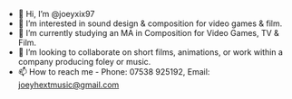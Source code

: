 - 👋 Hi, I’m @joeyxix97
- 👀 I’m interested in sound design & composition for video games & film.
- 🌱 I’m currently studying an MA in Composition for Video Games, TV & Film.
- 💞️ I’m looking to collaborate on short films, animations, or work within a company producing foley or music.
- 📫 How to reach me - Phone: 07538 925192, Email: joeyhextmusic@gmail.com
